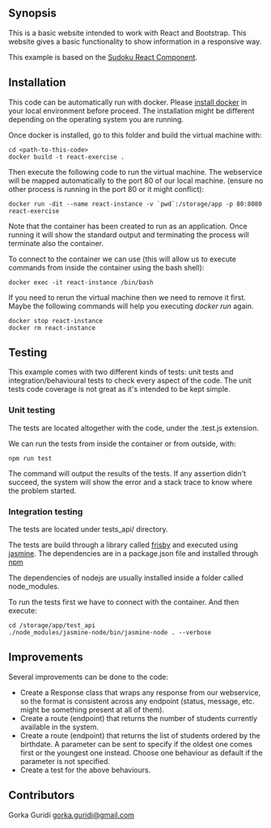 ## Synopsis

This is a basic website intended to work with React and Bootstrap. This website gives a basic
functionality to show information in a responsive way.

This example is based on the [Sudoku React Component](https://www.npmjs.com/package/sudoku-react-component).

## Installation

This code can be automatically run with docker. Please [install docker](https://docs.docker.com/engine/installation/)
in your local environment before proceed. The installation might be different depending on the
operating system you are running.

Once docker is installed, go to this folder and build the virtual machine with:

```
cd <path-to-this-code>
docker build -t react-exercise .
```

Then execute the following code to run the virtual machine. The webservice will be mapped automatically to the port 80
of our local machine. (ensure no other process is running in the port 80 or it might conflict):

```
docker run -dit --name react-instance -v `pwd`:/storage/app -p 80:8080 react-exercise
```

Note that the container has been created to run as an application. Once running it will
show the standard output and terminating the process will terminate also the container.

To connect to the container we can use (this will allow us to execute commands from
inside the container using the bash shell):

```
docker exec -it react-instance /bin/bash
```

If you need to rerun the virtual machine then we need to remove it first. Maybe the
following commands will help you executing _docker run_ again.

```
docker stop react-instance
docker rm react-instance
```

## Testing

This example comes with two different kinds of tests: unit tests and integration/behavioural
tests to check every aspect of the code. The unit tests code coverage is not great as
it's intended to be kept simple.

### Unit testing

The tests are located altogether with the code, under the .test.js extension.

We can run the tests from inside the container or from outside, with:

```
npm run test
```

The command will output the results of the tests. If any assertion didn't succeed, the
system will show the error and a stack trace to know where the problem started.

### Integration testing

The tests are located under tests_api/ directory.

The tests are build through a library called [frisby](https://www.frisbyjs.com/) and
executed using [jasmine](https://jasmine.github.io/). The dependencies are in a
package.json file and installed through [npm](https://www.npmjs.com/)

The dependencies of nodejs are usually installed inside a folder called node_modules.

To run the tests first we have to connect with the container. And then execute:

```
cd /storage/app/test_api
./node_modules/jasmine-node/bin/jasmine-node . --verbose
```

## Improvements

Several improvements can be done to the code:

- Create a Response class that wraps any response from our webservice, so the
format is consistent across any endpoint (status, message, etc. might be
something present at all of them).
- Create a route (endpoint) that returns the number of students currently
available in the system.
- Create a route (endpoint) that returns the list of students ordered by the
birthdate. A parameter can be sent to specify if the oldest one comes first or the
youngest one instead. Choose one behaviour as default if the parameter is not specified.
- Create a test for the above behaviours.

## Contributors

Gorka Guridi <gorka.guridi@gmail.com>
